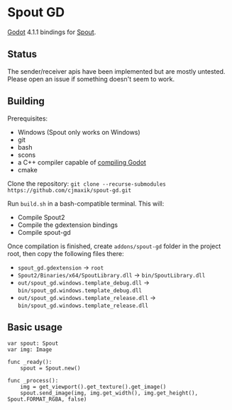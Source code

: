 # Spout GD

[Godot](https://github.com/godotengine/godot) 4.1.1 bindings for [Spout](https://github.com/leadedge/Spout2).

## Status

The sender/receiver apis have been implemented but are mostly untested. Please open an issue
if something doesn't seem to work.

## Building

Prerequisites:

* Windows (Spout only works on Windows)
* git
* bash
* scons
* a C++ compiler capable of [compiling Godot](https://docs.godotengine.org/en/stable/contributing/development/compiling/compiling_for_windows.html)
* cmake

Clone the repository: `git clone --recurse-submodules https://github.com/cjmaxik/spout-gd.git`

Run `build.sh` in a bash-compatible terminal. This will:

* Compile Spout2
* Compile the gdextension bindings
* Compile spout-gd

Once compilation is finished, create `addons/spout-gd` folder in the project root, then copy the following files there:

* `spout_gd.gdextension` -> `root`
* `Spout2/Binaries/x64/SpoutLibrary.dll` -> `bin/SpoutLibrary.dll`
* `out/spout_gd.windows.template_debug.dll` -> `bin/spout_gd.windows.template_debug.dll`
* `out/spout_gd.windows.template_release.dll` -> `bin/spout_gd.windows.template_release.dll`

## Basic usage

```gdscript
var spout: Spout
var img: Image

func _ready():
    spout = Spout.new()
    
func _process():
    img = get_viewport().get_texture().get_image()
    spout.send_image(img, img.get_width(), img.get_height(), Spout.FORMAT_RGBA, false)
```